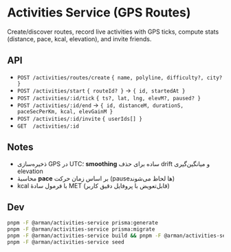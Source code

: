 # Activities Service (GPS Routes)

Create/discover routes, record live activities with GPS ticks, compute stats (distance, pace, kcal, elevation), and invite friends.

## API
- `POST /activities/routes/create` `{ name, polyline, difficulty?, city? }`
- `POST /activities/start` `{ routeId? }` → `{ id, startedAt }`
- `POST /activities/:id/tick` `{ ts?, lat, lng, elevM?, paused? }`
- `POST /activities/:id/end` → `{ id, distanceM, durationS, paceSecPerKm, kcal, elevGainM }`
- `POST /activities/:id/invite` `{ userIds[] }`
- `GET  /activities/:id`

## Notes
- ذخیره‌سازی GPS در UTC؛ **smoothing** ساده برای حذف drift و میانگین‌گیری elevation
- محاسبهٔ **pace** بر اساس زمان حرکت (pause‌ها لحاظ می‌شوند)
- kcal با فرمول سادهٔ MET (قابل‌تعویض با پروفایل دقیق کاربر)

## Dev
```bash
pnpm -F @arman/activities-service prisma:generate
pnpm -F @arman/activities-service prisma:migrate
pnpm -F @arman/activities-service build && pnpm -F @arman/activities-service start
pnpm -F @arman/activities-service seed
```
